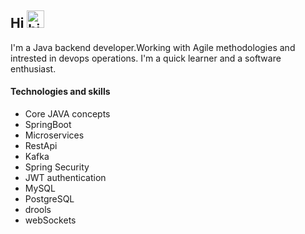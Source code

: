 ## Hi <img src="https://user-images.githubusercontent.com/1303154/88677602-1635ba80-d120-11ea-84d8-d263ba5fc3c0.gif" width="28px" alt="hi">

I'm a Java backend developer.Working with Agile methodologies and intrested in devops operations. I'm a quick learner and a software enthusiast.

#### Technologies and skills
- Core JAVA concepts
- SpringBoot
- Microservices
- RestApi
- Kafka
- Spring Security
- JWT authentication
- MySQL
- PostgreSQL
- drools
- webSockets

